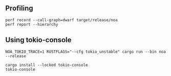 ## Profiling

```
perf record --call-graph=dwarf target/release/noa
perf report --hierarchy
```

## Using tokio-console

```
NOA_TOKIO_TRACE=1 RUSTFLAGS="--cfg tokio_unstable" cargo run --bin noa --release

cargo install --locked tokio-console
tokio-console
```









